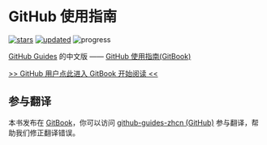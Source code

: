 # GitHub 使用指南

[![stars](https://img.shields.io/github/stars/itechub/github-guides-zhcn.svg)](https://github.com/itechub/github-guides-zhcn) [![updated](https://img.shields.io/github/last-commit/itechub/github-guides-zhcn/master.svg?color=%23c16927&label=updated)](https://github.com/itechub/github-guides-zhcn/commits/master) ![progress](https://img.shields.io/badge/progress-100%25-green.svg)

[GitHub Guides](https://guides.github.com/) 的中文版 —— [GitHub 使用指南\(GitBook\)](https://itechub.gitbook.io/github-guides-zhcn/)

[&gt;&gt; GitHub 用户点此进入 GitBook 开始阅读 &lt;&lt;](https://itechub.gitbook.io/github-guides-zhcn)

## 参与翻译

本书发布在 [GitBook](https://itechub.gitbook.io/github-guides-zhcn)，你可以访问 [github-guides-zhcn \(GitHub\)](https://github.com/itechub/github-guides-zhcn) 参与翻译，帮助我们修正翻译错误。

